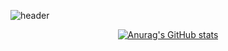 ![header](https://capsule-render.vercel.app/api?type=rounded&height=300&color=gradient&text=DH%20Github&textBg=false)


<div align="center">

[![Anurag's GitHub stats](https://github-readme-stats.vercel.app/api?username=pdh0927&hide_title=true&show_icons=true&include_all_commits=true&disable_animations=true&theme=radical)](https://github.com/anuraghazra/github-readme-stats)
</div>

